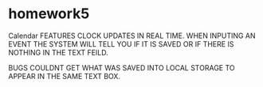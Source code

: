 # homework5
Calendar 
FEATURES
CLOCK UPDATES IN REAL TIME.
WHEN INPUTING AN EVENT THE SYSTEM WILL TELL YOU IF IT IS SAVED OR IF THERE IS NOTHING IN THE TEXT FEILD. 

BUGS
COULDNT GET WHAT WAS SAVED INTO LOCAL STORAGE TO APPEAR IN THE SAME TEXT BOX.
